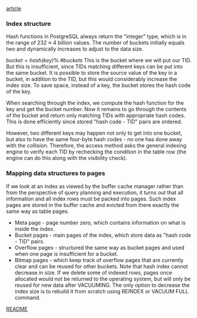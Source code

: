 [article](https://postgrespro.com/blog/pgsql/4161321) 

### Index structure
Hash functions in PostgreSQL always return the "integer" type, which is in the range of 232 ≈ 4 billion values. The number of buckets initially equals two and dynamically increases to adjust to the data size. 

$\mathit{bucket}=\mathit{hash(key)}\%\;\mathit{\#buckets}$
This is the bucket where we will put our TID. But this is insufficient, since TIDs matching different keys can be put into the same bucket. It is possible to store the source value of the key in a bucket, in addition to the TID, but this would considerably increase the index size. To save space, instead of a key, the bucket stores the hash code of the key.

When searching through the index, we compute the hash function for the key and get the bucket number. Now it remains to go through the contents of the bucket and return only matching TIDs with appropriate hash codes. This is done efficiently since stored "hash code - TID" pairs are ordered.

However, two different keys may happen not only to get into one bucket, but also to have the same four-byte hash codes - no one has done away with the collision. Therefore, the access method asks the general indexing engine to verify each TID by rechecking the condition in the table row (the engine can do this along with the visibility check).

### Mapping data structures to pages
If we look at an index as viewed by the buffer cache manager rather than from the perspective of query planning and execution, it turns out that all information and all index rows must be packed into pages. Such index pages are stored in the buffer cache and evicted from there exactly the same way as table pages.
- Meta page - page number zero, which contains information on what is inside the index.
- Bucket pages - main pages of the index, which store data as "hash code - TID" pairs.
- Overflow pages - structured the same way as bucket pages and used when one page is insufficient for a bucket.
- Bitmap pages - which keep track of overflow pages that are currently clear and can be reused for other buckets.
Note that hash index cannot decrease in size. If we delete some of indexed rows, pages once allocated would not be returned to the operating system, but will only be reused for new data after VACUUMING. The only option to decrease the index size is to rebuild it from scratch using REINDEX or VACUUM FULL command.


[README](https://github.com/postgres/postgres/tree/master/src/backend/access/hash)


